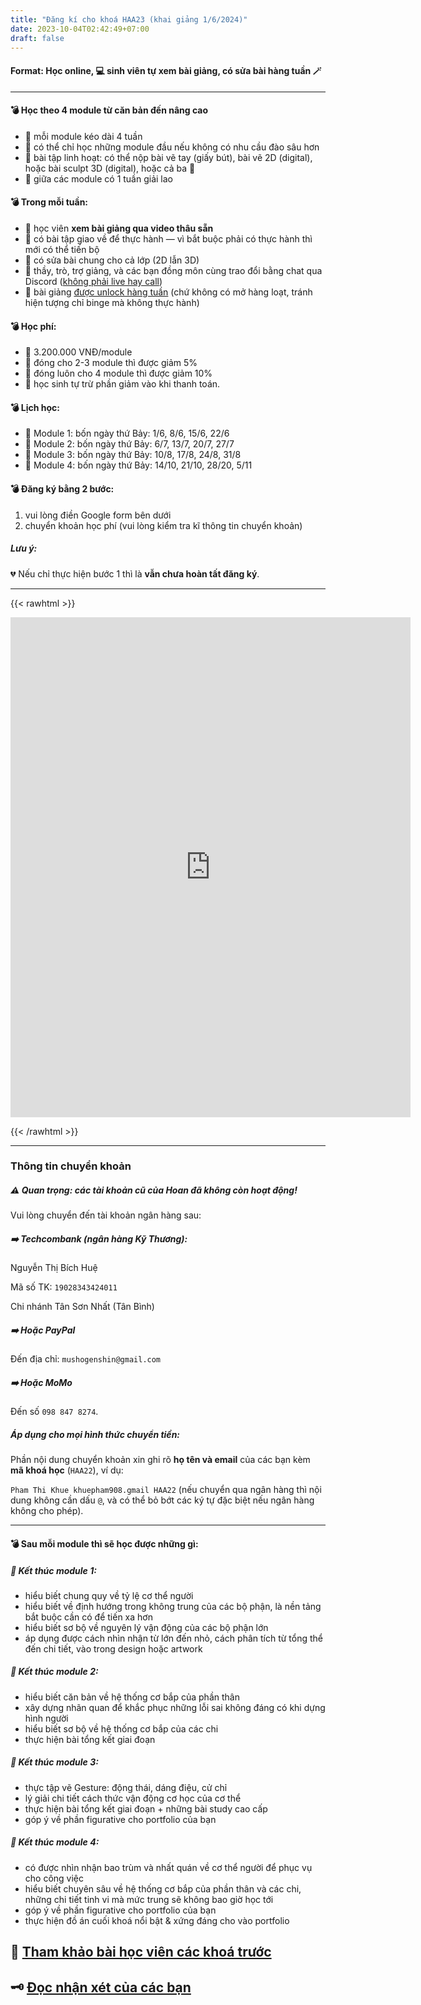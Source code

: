 ```yaml
---
title: "Đăng kí cho khoá HAA23 (khai giảng 1/6/2024)"
date: 2023-10-04T02:42:49+07:00
draft: false
---
```


#### Format: Học online, 💻 sinh viên tự xem bài giảng, có sửa bài hàng tuần 🪄

---

#### 💣 Học theo 4 module từ căn bản đến nâng cao

- 📍 mỗi module kéo dài 4 tuần
- 📍 có thể chỉ học những module đầu nếu không có nhu cầu đào sâu hơn
- 📍 bài tập linh hoạt: có thể nộp bài vẽ tay (giấy bút), bài vẽ 2D (digital), hoặc bài sculpt 3D (digital), hoặc cả ba 🙂
- 📍 giữa các module có 1 tuần giải lao

#### 💣 Trong mỗi tuần:

- 🔅 học viên **xem bài giảng qua video thâu sẵn**
- 🔅 có bài tập giao về để thực hành — vì bắt buộc phải có thực hành thì mới có thể tiến bộ
- 🔅 có sửa bài chung cho cả lớp (2D lẫn 3D)
- 🔅 thầy, trò, trợ giảng, và các bạn đồng môn cùng trao đổi bằng chat qua Discord (<u>không phải live hay call</u>)
- 🔅 bài giảng <u>được unlock hàng tuần</u> (chứ không có mở hàng loạt, tránh hiện tượng chỉ binge mà không thực hành)

#### 💣 Học phí:

- 📍 3.200.000 VNĐ/module
- 📍 đóng cho 2-3 module thì được giảm 5%
- 📍 đóng luôn cho 4 module thì được giảm 10%
- 📍 học sinh tự trừ phần giảm vào khi thanh toán.

#### 💣 Lịch học:

- 👾 Module 1: bốn ngày thứ Bảy: 1/6, 8/6, 15/6, 22/6
- 👾 Module 2: bốn ngày thứ Bảy: 6/7, 13/7, 20/7, 27/7
- 👾 Module 3: bốn ngày thứ Bảy: 10/8, 17/8, 24/8, 31/8
- 👾 Module 4: bốn ngày thứ Bảy: 14/10, 21/10, 28/20, 5/11

#### 💣 Đăng ký bằng 2 bước:

1. vui lòng điền Google form bên dưới
2. chuyển khoản học phí (vui lòng kiểm tra kĩ thông tin chuyển khoản)

##### Lưu ý:

💔 Nếu chỉ thực hiện bước 1 thì là **vẫn chưa hoàn tất đăng ký**.

---

{{< rawhtml >}}

<iframe src="https://docs.google.com/forms/d/e/1FAIpQLScX5tZqObg4i2Zk2UAKV-FHLKdtm3ydwpn8CyLYHSqJWe9iIg/viewform?embedded=true" width="640" height="800" frameborder="0" marginheight="0" marginwidth="0">Loading…</iframe>

{{< /rawhtml >}}

---

### Thông tin chuyển khoản

##### ⚠️ Quan trọng: các tài khoản cũ của Hoan đã không còn hoạt động!

Vui lòng chuyển đến tài khoản ngân hàng sau:

##### ➡️ **Techcombank** (ngân hàng Kỹ Thương):

Nguyễn Thị Bích Huệ

Mã số TK: `19028343424011`

Chi nhánh Tân Sơn Nhất (Tân Bình)

##### ➡️ Hoặc **PayPal**

Đến địa chỉ: `mushogenshin@gmail.com`

##### ➡️ Hoặc **MoMo**

Đến số `098 847 8274`.

##### Áp dụng cho mọi hình thức chuyển tiền:

Phần nội dung chuyển khoản xin ghi rõ **họ tên và email** của các bạn kèm **mã khoá học** (`HAA22`), ví dụ:

`Pham Thi Khue khuepham908.gmail HAA22` (nếu chuyển qua ngân hàng thì nội dung không cần dấu `@`, và có thể bỏ bớt các ký tự đặc biệt nếu ngân hàng không cho phép).

---

#### 💣 Sau mỗi module thì sẽ học được những gì:

##### 📍 Kết thúc module 1:

- hiểu biết chung quy về tỷ lệ cơ thể người
- hiểu biết về định hướng trong không trung của các bộ phận, là nền tảng bắt buộc cần có để tiến xa hơn
- hiểu biết sơ bộ về nguyên lý vận động của các bộ phận lớn
- áp dụng được cách nhìn nhận từ lớn đến nhỏ, cách phân tích từ tổng thể đến chi tiết, vào trong design hoặc artwork

##### 📍 Kết thúc module 2:

- hiểu biết căn bản về hệ thống cơ bắp của phần thân
- xây dựng nhãn quan để khắc phục những lỗi sai không đáng có khi dựng hình người
- hiểu biết sơ bộ về hệ thống cơ bắp của các chi
- thực hiện bài tổng kết giai đoạn

##### 📍 Kết thúc module 3:

- thực tập vẽ Gesture: động thái, dáng điệu, cử chỉ
- lý giải chi tiết cách thức vận động cơ học của cơ thể
- thực hiện bài tổng kết giai đoạn + những bài study cao cấp
- góp ý về phần figurative cho portfolio của bạn

##### 📍 Kết thúc module 4:

- có được nhìn nhận bao trùm và nhất quán về cơ thể người để phục vụ cho công việc
- hiểu biết chuyên sâu về hệ thống cơ bắp của phần thân và các chi, những chi tiết tinh vi mà mức trung sẽ không bao giờ học tới
- góp ý về phần figurative cho portfolio của bạn
- thực hiện đồ án cuối khoá nổi bật & xứng đáng cho vào portfolio

## 🧬 [Tham khảo bài học viên các khoá trước](https://dauphaigiaiphau.wtf/#portfolio)

## 🗝️ [Đọc nhận xét của các bạn](https://dauphaigiaiphau.wtf/#testimonial)
